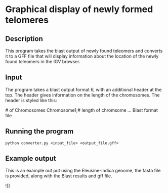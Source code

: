 # Graphical display of newly formed telomeres

## Description
This program takes the blast output of newly found teleomers and converts it to a GFF file that will display information about the location of the newly found teleomers in the IGV browser. 

## Input
The program takes a blast output format 6, with an additional header at the top. The header gives information on the length of the chromosomes. The header is styled like this:

\# of Chromosomes
 Chromosome1;# length of chromsome
...
Blast format file

## Running the program
```
python converter.py <input_file> <output_file.gff>
```
## Example output
This is an example out put using the Eleusine-indica genome, the fasta file is provided, along with the Blast results and gff file. 


![]
